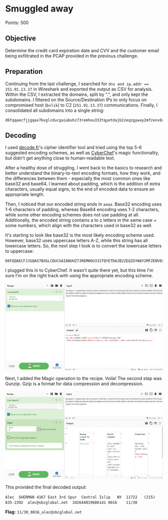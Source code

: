# Smuggled away

Points: 500

## Objective

Determine the credit card expiration date and CVV and the customer email being exfiltrated in the PCAP provided in the previous challenge.

## Preparation

Continuing from the last challenge, I searched for `dns and ip.addr == 251.91.13.37` in Wireshark and exported the output as CSV for analysis.
Within the CSV, I extracted the domains, split by ".", and only kept the subdomains. I filtered on the Source/Destination IPs to only focus on compromised host (`bvlik`) to C2 (`251.91.13.37`) communications. Finally, I consolidated all subdomains into a single string:

```
d6fqqaecfjjgqax7bxglcducgaiabuhz73remhou332tqyetdajb2zeqzgyway2mfzenv6x76ia665iwm4mk77pd3ygsbjbv6yqrp5hjqxr7us3qrffutqpqs3w3hqxqasrjuglwjtkr4g27dxmloddblphhtgw762oyehmxldaaxk4iunlbwjjbochhjqzh577bt4hmlrzqaaaa
```

## Decoding

I used [decode.fr](./https://www.dcode.fr/en)'s cipher identifier tool and tried using the top 5-6 suggested encoding schemes, as well as [CyberChef](./https://gchq.github.io/CyberChef/)'s magic functionality, but didn't get anything close to human-readable text.

After a healthy dose of struggling, I went back to the basics to research and better understand the binary-to-text encoding formats, how they work, and the differences between them - especially the most common ones like base32 and base64. I learned about padding, which is the addition of extra characters, usually equal signs, to the end of encoded data to ensure an appropriate length.

Then, I noticed that our encoded string ends in `aaaa`. Base32 encoding uses 1-6 characters of padding, whereas Base64 encoding uses 1-2 characters, while some other encoding schemes does not use padding at all. Additionally, the encoded string contains a to z letters in the same case + some numbers, which align with the characters used in base32 as well.

It's starting to look like base32 is the most likely encoding scheme used. However, base32 uses uppercase letters A-Z, while this string has all lowercase letters. So, the next step I took is to convert the lowercase letters to uppercase:

```
D6FQQAECFJJGQAX7BXGLCDUCGAIABUHZ73REMHOU332TQYETDAJB2ZEQZGYWAY2MFZENV6X76IA665IWM4MK77PD3YGSBJBV6YQRP5HJQXR7US3QRFFUTQPQS3W3HQXQASRJUGLWJTKR4G27DXMLODDBLPHHTGW762OYEHMXLDAAXK4IUNLBWJJBOCHHJQZH577BT4HMLRZQAAAA
```

I plugged this in to CyberChef. It wasn't quite there yet, but this time I'm sure I'm on the right track with using the appropriate encoding scheme.

![decoded_from_base32](./base32.png)

Next, I added the Magic operation to the recipe. Voila! The second step was Gunzip. Gzip is a format for data compression and decompression.

![fully_decoded](./decoded.png)

This provided the final decoded output:

``Alec	SHERMAN	4167 East 3rd Spur	Central Islip	NY	11722	(215) 835-2392	alec@sbcglobal.net	342644019686141	0016	11/30``

**Flag:** ```11/30_0016_alec@sbcglobal.net```
